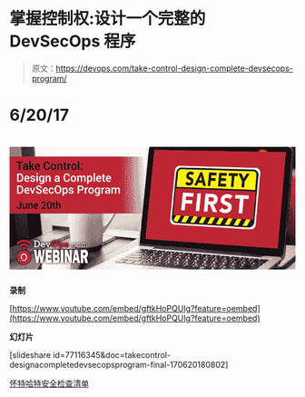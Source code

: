 # 掌握控制权:设计一个完整的 DevSecOps 程序

> 原文：<https://devops.com/take-control-design-complete-devsecops-program/>

# 6/20/17

# ![](img/afec106ab2fc8edb99fc5ab07a00eee9.png)

**录制**

[https://www.youtube.com/embed/gftkHoPQUIg?feature=oembed](https://www.youtube.com/embed/gftkHoPQUIg?feature=oembed)

**幻灯片**

[slideshare id=77116345&doc=takecontrol-designacompletedevsecopsprogram-final-170620180802]

[怀特哈特安全检查清单](https://devops.com/whitehat-security-devops-checklist/)